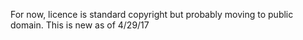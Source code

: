 For now, licence is standard copyright but probably moving to public domain. This is new as of 4/29/17
